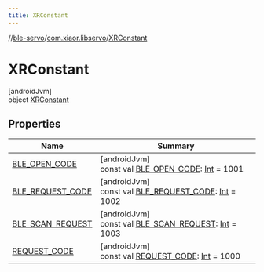 ```yaml
---
title: XRConstant
---
```

//[ble-servo](../../../index.html)/[com.xiaor.libservo](../index.html)/[XRConstant](index.html)



# XRConstant



[androidJvm]\
object [XRConstant](index.html)



## Properties


| Name | Summary |
|---|---|
| [BLE_OPEN_CODE](-b-l-e_-o-p-e-n_-c-o-d-e.html) | [androidJvm]<br>const val [BLE_OPEN_CODE](-b-l-e_-o-p-e-n_-c-o-d-e.html): [Int](https://kotlinlang.org/api/latest/jvm/stdlib/kotlin/-int/index.html) = 1001 |
| [BLE_REQUEST_CODE](-b-l-e_-r-e-q-u-e-s-t_-c-o-d-e.html) | [androidJvm]<br>const val [BLE_REQUEST_CODE](-b-l-e_-r-e-q-u-e-s-t_-c-o-d-e.html): [Int](https://kotlinlang.org/api/latest/jvm/stdlib/kotlin/-int/index.html) = 1002 |
| [BLE_SCAN_REQUEST](-b-l-e_-s-c-a-n_-r-e-q-u-e-s-t.html) | [androidJvm]<br>const val [BLE_SCAN_REQUEST](-b-l-e_-s-c-a-n_-r-e-q-u-e-s-t.html): [Int](https://kotlinlang.org/api/latest/jvm/stdlib/kotlin/-int/index.html) = 1003 |
| [REQUEST_CODE](-r-e-q-u-e-s-t_-c-o-d-e.html) | [androidJvm]<br>const val [REQUEST_CODE](-r-e-q-u-e-s-t_-c-o-d-e.html): [Int](https://kotlinlang.org/api/latest/jvm/stdlib/kotlin/-int/index.html) = 1000 |

